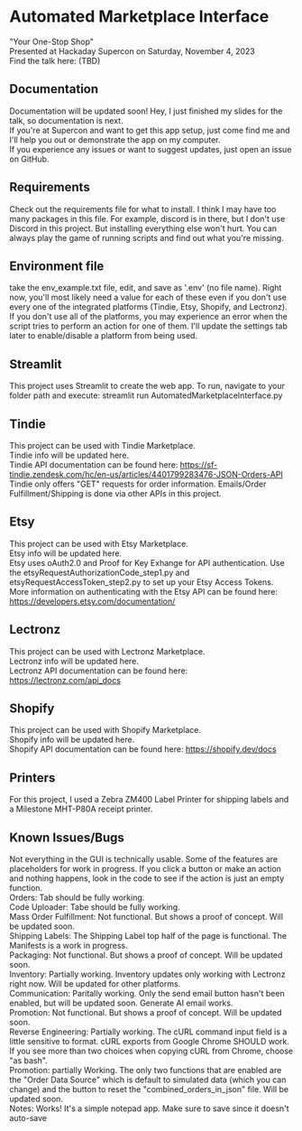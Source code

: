 # Automated Marketplace Interface  
"Your One-Stop Shop"  
Presented at Hackaday Supercon on Saturday, November 4, 2023  
Find the talk here:  (TBD)  

## Documentation  
Documentation will be updated soon!  Hey, I just finished my slides for the talk, so documentation is next.  
If you're at Supercon and want to get this app setup, just come find me and I'll help you out or demonstrate the app on my computer.  
If you experience any issues or want to suggest updates, just open an issue on GitHub.  

## Requirements  
Check out the requirements file for what to install.  I think I may have too many packages in this file.  For example, discord is in there, but I don't use Discord in this project.  But installing everything else won't hurt.  You can always play the game of running scripts and find out what you're missing.  

## Environment file  
take the env_example.txt file, edit, and save as '.env' (no file name).  Right now, you'll most likely need a value for each of these even if you don't use every one of the integrated platforms (Tindie, Etsy, Shopify, and Lectronz).  If you don't use all of the platforms, you may experience an error when the script tries to perform an action for one of them.  I'll update the settings tab later to enable/disable a platform from being used.  

## Streamlit  
This project uses Streamlit to create the web app.  To run, navigate to your folder path and execute: streamlit run AutomatedMarketplaceInterface.py  

## Tindie  
This project can be used with Tindie Marketplace.  
Tindie info will be updated here.  
Tindie API documentation can be found here:  https://sf-tindie.zendesk.com/hc/en-us/articles/4401799283476-JSON-Orders-API
Tindie only offers "GET" requests for order information.  Emails/Order Fulfillment/Shipping is done via other APIs in this project.  

## Etsy  
This project can be used with Etsy Marketplace.  
Etsy info will be updated here.  
Etsy uses oAuth2.0 and Proof for Key Exhange for API authentication.  Use the etsyRequestAuthorizationCode_step1.py and etsyRequestAccessToken_step2.py to set up your Etsy Access Tokens.  
More information on authenticating with the Etsy API can be found here:  https://developers.etsy.com/documentation/  

## Lectronz  
This project can be used with Lectronz Marketplace.  
Lectronz info will be updated here.  
Lectronz API documentation can be found here:  https://lectronz.com/api_docs  

## Shopify  
This project can be used with Shopify Marketplace.  
Shopify info will be updated here.  
Shopify API documentation can be found here:  https://shopify.dev/docs  

## Printers  
For this project, I used a Zebra ZM400 Label Printer for shipping labels and a Milestone MHT-P80A receipt printer.  

## Known Issues/Bugs  
Not everything in the GUI is technically usable.  Some of the features are placeholders for work in progress.  If you click a button or make an action and nothing happens, look in the code to see if the action is just an empty function.  
Orders:  Tab should be fully working.  
Code Uploader: Tabe should be fully working.  
Mass Order Fulfillment:  Not functional.  But shows a proof of concept.  Will be updated soon.  
Shipping Labels:  The Shipping Label top half of the page is functional.  The Manifests is a work in progress.  
Packaging:  Not functional.  But shows a proof of concept.  Will be updated soon.  
Inventory:  Partially working.  Inventory updates only working with Lectronz right now.  Will be updated for other platforms.  
Communication:  Paritally working.  Only the send email button hasn't been enabled, but will be updated soon.  Generate AI email works.  
Promotion:  Not functional.  But shows a proof of concept.  Will be updated soon.  
Reverse Engineering:  Partially working.  The cURL command input field is a little sensitive to format.  cURL exports from Google Chrome SHOULD work.  If you see more than two choices when copying cURL from Chrome, choose "as bash".  
Promotion:  partially Working.  The only two functions that are enabled are the "Order Data Source" which is default to simulated data (which you can change) and the button to reset the "combined_orders_in_json" file.  Will be updated soon.  
Notes:  Works!  It's a simple notepad app.  Make sure to save since it doesn't auto-save



